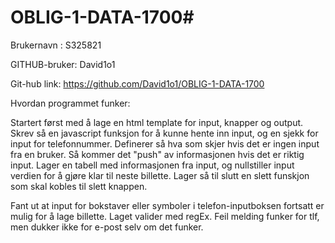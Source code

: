 # OBLIG-1-DATA-1700#

Brukernavn : S325821

GITHUB-bruker: David1o1

Git-hub link: https://github.com/David1o1/OBLIG-1-DATA-1700

Hvordan programmet funker:

Startert først med å lage en html template for input, knapper og output. Skrev så en javascript funksjon for å kunne hente inn input, og en sjekk for input for telefonnummer. Definerer så hva som skjer hvis det er ingen input fra en bruker. Så kommer det "push" av informasjonen hvis det er riktig input. Lager en tabell med informasjonen fra input, og nullstiller input verdien for å gjøre klar til neste billette. Lager så til slutt en slett funskjon som skal kobles til slett knappen. 

Fant ut at input for bokstaver eller symboler i telefon-inputboksen fortsatt er mulig for å lage billette. Laget valider med regEx. Feil melding funker for tlf, men dukker ikke for e-post selv om det funker. 
